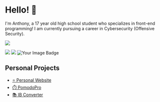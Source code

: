 # Hello! 👋

I'm Anthony, a 17 year old high school student who specializes in front-end programming! I am currently pursuing a career in Cybersecurity (Offensive Security).

![](https://komarev.com/ghpvc/?username=anthonyhuang07&color=ff7700&style=for-the-badge)

<img src="https://skillicons.dev/icons?i=html,css,scss,js,ts,py,cloudflare,vscode"/>
<img src="https://skillicons.dev/icons?i=linux,ubuntu,kali,latex,discordjs,p5js,pr,ps"/>

<img src="https://tryhackme-badges.s3.amazonaws.com/FHDHGNGN.png" alt="Your Image Badge" />

## Personal Projects
- [⭐️ Personal Website](https://anthonyhuang.net)
- [⏱️ PomodoPro](https://pomodopro.app)
- [📚 IB Converter](https://ibconverter.live)
